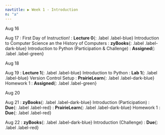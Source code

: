 ```yaml
---
navtitle: ▶ Week 1 - Introduction
n: "a"
---
```


Aug 16

Aug 17
: First Day of Instruction!
: **Lecture 0**{: .label .label-blue} Introduction to Computer Science an the History of Computers
: **zyBooks**{: .label .label-dark-blue} Introduction to Python (Participation & Challenge)
  : **Assigned**{: .label .label-green}

Aug 18

Aug 19
: **Lecture 1**{: .label .label-blue} Introduction to Python 
: **Lab 1**{: .label .label-blue} Version Control Setup
: **PrairieLearn**{: .label .label-dark-blue} Homework 1
  : **Assigned**{: .label .label-green}

Aug 20

Aug 21
: **zyBooks**{: .label .label-dark-blue} Introduction (Participation)
  : **Due**{: .label .label-red}
: **PrairieLearn**{: .label .label-dark-blue} Homework 1
  : **Due**{: .label .label-red}

Aug 22
: **zyBooks**{: .label .label-dark-blue} Introduction (Challenge)
  : **Due**{: .label .label-red}

